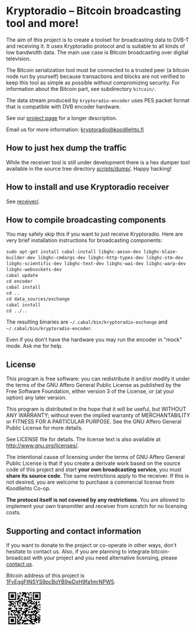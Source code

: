 <!-- -*- mode: markdown; coding: utf-8 -*- -->

# Kryptoradio – Bitcoin broadcasting tool and more!

The aim of this project is to create a toolset for broadcasting data
to DVB-T and receiving it. It uses Kryptoradio protocol and is
suitable to all kinds of low bandwidth data. The main use case is
Bitcoin broadcasting over digital television.

The Bitcoin serialization tool must be connected to a trusted peer (a
bitcoin node run by yourself) because transactions and blocks are not
verified to keep this tool as simple as possible without compromizing
security. For information about the Bitcoin part, see subdirectory
`bitcoin/`.

The data stream produced by `kryptoradio-encoder` uses PES packet
format that is compatible with DVB encoder hardware.

See our [project page](http://kryptoradio.koodilehto.fi/) for a
longer description.

Email us for more information: <kryptoradio@koodilehto.fi>

## How to just hex dump the traffic

While the receiver tool is still under development there is a hex dumper tool available in the source tree directory [scripts/dump/](https://github.com/koodilehto/kryptoradio/tree/master/scripts/dump). Happy hacking!

## How to install and use Kryptoradio receiver

See [receiver/](receiver).

## How to compile broadcasting components

You may safely skip this if you want to just receive Kryptoradio. Here
are very brief installation instructions for broadcasting components:

	sudo apt-get install cabal-install libghc-aeson-dev libghc-blaze-builder-dev libghc-cmdargs-dev libghc-http-types-dev libghc-stm-dev libghc-scientific-dev libghc-text-dev libghc-wai-dev libghc-warp-dev libghc-websockets-dev
	cabal update
	cd encoder
	cabal install
	cd ..
	cd data_sources/exchange
	cabal install
	cd ../..

The resulting binaries are `~/.cabal/bin/kryptoradio-exchange` and `~/.cabal/bin/kryptoradio-encoder`.

Even if you don't have the hardware you may run the encoder in "mock" mode. Ask me for help.

## License

This program is free software: you can redistribute it and/or modify
it under the terms of the GNU Affero General Public License as
published by the Free Software Foundation, either version 3 of the
License, or (at your option) any later version.

This program is distributed in the hope that it will be useful, but
WITHOUT ANY WARRANTY; without even the implied warranty of
MERCHANTABILITY or FITNESS FOR A PARTICULAR PURPOSE.  See the GNU
Affero General Public License for more details.

See LICENSE file for details. The license text is also available at
<http://www.gnu.org/licenses/>.

The intentional cause of licensing under the terms of GNU Affero
General Public License is that if you create a derivate work based on
the source code of this project and start **your own broadcasting
service**, you must **share its source code**. The same restrictions apply
to the receiver. If this is not desired, you are welcome to purchase a
commercial license from Koodilehto Co-op.

**The protocol itself is not covered by any restrictions**. You are
allowed to implement your own transmitter and receiver from scratch
for no licensing costs.

## Supporting and contact information

If you want to donate to the project or co-operate in other ways,
don't hesitate to contact us. Also, if you are planning to integrate
bitcoin-broadcast with your project and you need alternative
licensing, please [contact us](mailto:kryptoradio@koodilehto.fi).

Bitcoin address of this project is [1FvEggFtNSYS9pcBoYB9wDxH9fa1mrNPW5](bitcoin:1FvEggFtNSYS9pcBoYB9wDxH9fa1mrNPW5).

![QR code to 1FvEggFtNSYS9pcBoYB9wDxH9fa1mrNPW5](/misc/bitcoin_address.png)

